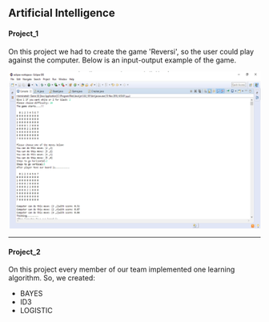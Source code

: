 <h2> Artificial Intelligence</h2>

<h4>Project_1</h4>
On this project we had to create the game 'Reversi', so the user could play against the computer. Below is an input-output example of the game.

![alt text](https://github.com/stkokko/Projects/blob/master/ArtificialIntelligence%20(Java)/images/Project_1/game1.png)

<hr>

<h4>Project_2</h4>
On this project every member of our team implemented one learning algorithm. So, we created:

* BAYES
* ID3
* LOGISTIC
